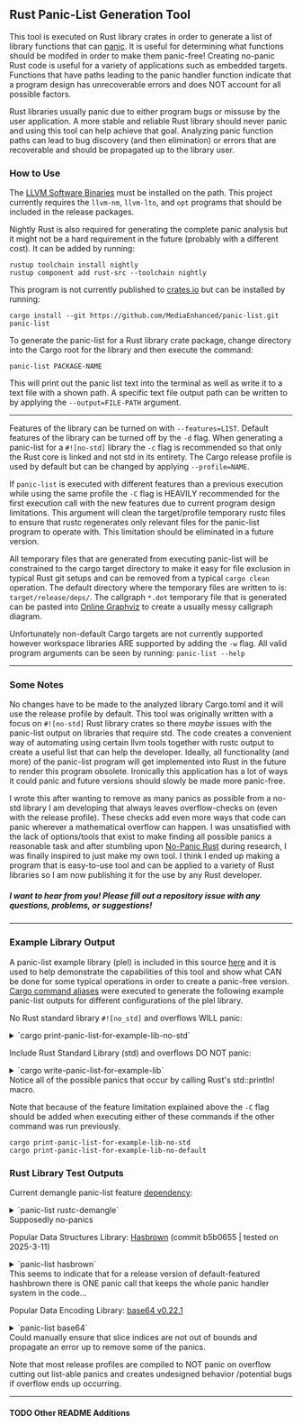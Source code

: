 ## Rust Panic-List Generation Tool
This tool is executed on Rust library crates in order to generate a list of library functions that can [panic](https://doc.rust-lang.org/book/ch09-01-unrecoverable-errors-with-panic.html). It is useful for determining what functions should be modifed in order to make them panic-free! Creating no-panic Rust code is useful for a variety of applications such as embedded targets. Functions that have paths leading to the panic handler function indicate that a program design has unrecoverable errors and does NOT account for all possible factors.

Rust libraries usually panic due to either program bugs or missuse by the user application. A more stable and reliable Rust library should never panic and using this tool can help achieve that goal. Analyzing panic function paths can lead to bug discovery (and then elimination) or errors that are recoverable and should be propagated up to the library user.

### How to Use
The [LLVM Software Binaries](https://github.com/llvm/llvm-project/releases) must be installed on the path. This project currently requires the `llvm-nm`, `llvm-lto`, and `opt` programs that should be included in the release packages.

Nightly Rust is also required for generating the complete panic analysis but it might not be a hard requirement in the future (probably with a different cost). It can be added by running:

```
rustup toolchain install nightly
rustup component add rust-src --toolchain nightly
```

This program is not currently published to [crates.io](https://crates.io/) but can be installed by running:

`cargo install --git https://github.com/MediaEnhanced/panic-list.git panic-list`

To generate the panic-list for a Rust library crate package, change directory into the Cargo root for the library and then execute the command:

`panic-list PACKAGE-NAME`

This will print out the panic list text into the terminal as well as write it to a text file with a shown path. A specific text file output path can be written to by applying the `--output=FILE-PATH` argument.

---
Features of the library can be turned on with `--features=LIST`. Default features of the library can be turned off by the `-d` flag. When generating a panic-list for a `#![no-std]` library the `-c` flag is recommended so that only the Rust core is linked and not std in its entirety. The Cargo release profile is used by default but can be changed by applying `--profile=NAME`.

If `panic-list` is executed with different features than a previous execution while using the same profile the `-C` flag is HEAVILY recommended for the first execution call with the new features due to current program design limitations. This argument will clean the target/profile temporary rustc files to ensure that rustc regenerates only relevant files for the panic-list program to operate with. This limitation should be eliminated in a future version.

All temporary files that are generated from executing panic-list will be constrained to the cargo target directory to make it easy for file exclusion in typical Rust git setups and can be removed from a typical `cargo clean` operation. The default directory where the temporary files are written to is: `target/release/deps/`. The callgraph `*.dot` temporary file that is generated can be pasted into [Online Graphviz](https://dreampuf.github.io/GraphvizOnline/) to create a usually messy callgraph diagram.

Unfortunately non-default Cargo targets are not currently supported however workspace libraries ARE supported by adding the `-w` flag. All valid program arguments can be seen by running: `panic-list --help`

---
### Some Notes
No changes have to be made to the analyzed library Cargo.toml and it will use the release profile by default. This tool was originally written with a focus on `#![no-std]` Rust library crates so there *maybe* issues with the panic-list output on libraries that require std. The code creates a convenient way of automating using certain llvm tools together with rustc output to create a useful list that can help the developer. Ideally, all functionality (and more) of the panic-list program will get implemented into Rust in the future to render this program obsolete. Ironically this application has a lot of ways it could panic and future versions should slowly be made more panic-free.

I wrote this after wanting to remove as many panics as possible from a no-std library I am developing that always leaves overflow-checks on (even with the release profile). These checks add even more ways that code can panic wherever a mathematical overflow can happen. I was unsatisfied with the lack of options/tools that exist to make finding all possible panics a reasonable task and after stumbling upon [No-Panic Rust](https://blog.reverberate.org/2025/02/03/no-panic-rust.html) during research, I was finally inspired to just make my own tool. I think I ended up making a program that is easy-to-use tool and can be applied to a variety of Rust libraries so I am now publishing it for the use by any Rust developer.

##### I want to hear from you! Please fill out a repository issue with any questions, problems, or suggestions!
---
### Example Library Output
A panic-list example library (plel) is included in this source [here](examples/lib/src/lib.rs) and it is used to help demonstrate the capabilities of this tool and show what CAN be done for some typical operations in order to create a panic-free version. [Cargo command aliases](.cargo/config.toml) were executed to generate the following example panic-list outputs for different configurations of the plel library.

No Rust standard library `#![no_std]` and overflows WILL panic:
<details>
<summary>`cargo print-panic-list-for-example-lib-no-std`</summary>

```
plel::possible::slice_byte
plel::possible::add_entries
  plel::possible::first_entry_internal
    core::panicking::panic_bounds_check
plel::possible::add
plel::possible::add_entries
  core::panicking::panic_const::panic_const_add_overflow
plel::possible::mult
  core::panicking::panic_const::panic_const_mul_overflow
plel::possible::sub
  core::panicking::panic_const::panic_const_sub_overflow
plel::possible::div
  core::panicking::panic_const::panic_const_div_by_zero
      core::panicking::panic_fmt
        rust_begin_unwind
```
</details>

Include Rust Standard Library (std) and overflows DO NOT panic:
<details>
<summary>`cargo write-panic-list-for-example-lib`</summary>

```
plel::possible::slice_byte
plel::possible::add_entries
  plel::possible::first_entry_internal
    core::panicking::panic_bounds_check
plel::print_hello_world
  std::io::stdio::_print
    std::io::stdio::print_to_buffer_if_capture_used
      core::ops::function::FnOnce::call_once
plel::print_hello_world
  std::io::stdio::_print
    <&std::io::stdio::Stdout as std::io::Write>::write_fmt
      std::thread::current::id::get_or_init::{{closure}}
plel::print_hello_world
  std::io::stdio::_print
    <&std::io::stdio::Stdout as std::io::Write>::write_fmt
        std::sys::thread_local::key::windows::LazyKey::init
          core::panicking::assert_failed
plel::print_hello_world
  std::io::stdio::_print
    std::io::stdio::print_to_buffer_if_capture_used
      core::ops::function::FnOnce::call_once
plel::print_hello_world
  std::io::stdio::_print
    <&std::io::stdio::Stdout as std::io::Write>::write_fmt
      std::thread::current::id::get_or_init::{{closure}}
plel::print_hello_world
  std::io::stdio::_print
    <&std::io::stdio::Stdout as std::io::Write>::write_fmt
        std::sys::thread_local::key::windows::LazyKey::init
          core::panicking::assert_failed
            core::panicking::assert_failed_inner
plel::possible::div
  core::panicking::panic_const::panic_const_div_by_zero
plel::print_hello_world
  std::io::stdio::_print
    <&std::io::stdio::Stdout as std::io::Write>::write_fmt
      core::option::expect_failed
plel::print_hello_world
  std::io::stdio::_print
    std::io::stdio::print_to_buffer_if_capture_used
      core::ops::function::FnOnce::call_once
plel::print_hello_world
  std::io::stdio::_print
    <&std::io::stdio::Stdout as std::io::Write>::write_fmt
      std::thread::current::id::get_or_init::{{closure}}
plel::print_hello_world
  std::io::stdio::_print
    <&std::io::stdio::Stdout as std::io::Write>::write_fmt
        std::sys::thread_local::key::windows::LazyKey::init
plel::print_hello_world
  std::io::stdio::_print
    std::io::stdio::print_to_buffer_if_capture_used
      std::io::Write::write_fmt
plel::print_hello_world
  std::io::stdio::_print
    std::sync::once_lock::OnceLock<T>::initialize
      std::sys::sync::once::futex::Once::call
plel::print_hello_world
  std::io::stdio::_print
    <&std::io::stdio::Stdout as std::io::Write>::write_fmt
      std::thread::current::id::get_or_init::{{closure}}
        std::thread::ThreadId::new::exhausted
plel::print_hello_world
  std::io::stdio::_print
    <&std::io::stdio::Stdout as std::io::Write>::write_fmt
plel::print_hello_world
  std::io::stdio::_print
              core::panicking::panic_fmt
                rust_begin_unwind
```
</details>
Notice all of the possible panics that occur by calling Rust's std::println! macro.

Note that because of the feature limitation explained above the `-C` flag should be added when executing either of these commands if the other command was run previously.
```
cargo print-panic-list-for-example-lib-no-std
cargo print-panic-list-for-example-lib-no-default
```

### Rust Library Test Outputs
Current demangle panic-list feature [dependency](https://github.com/rust-lang/rustc-demangle):
<details>
<summary>`panic-list rustc-demangle`</summary>

```
No panics found! Create a staticlib library output to analyze for true panic-freeness.
```
</details>
Supposedly no-panics

Popular Data Structures Library: [Hasbrown](https://github.com/rust-lang/hashbrown) (commit b5b0655 | tested on 2025-3-11)
<details>
<summary>`panic-list hasbrown`</summary>

```
hashbrown::raw::Fallibility::capacity_overflow
  core::panicking::panic_fmt
    rust_begin_unwind
```
</details>
This seems to indicate that for a release version of default-featured hashbrown there is ONE panic call that keeps the whole panic handler system in the code...

Popular Data Encoding Library: [base64 v0.22.1](https://github.com/marshallpierce/rust-base64/tree/v0.22.1)
<details>
<summary>`panic-list base64`</summary>

```
<base64::chunked_encoder::StringSink as base64::chunked_encoder::Sink>::write_encoded_bytes
<alloc::string::String as base64::write::encoder_string_writer::StrConsumer>::consume
  alloc::raw_vec::RawVecInner<A>::reserve::do_reserve_and_handle
    alloc::raw_vec::handle_error
      alloc::raw_vec::capacity_overflow
<base64::engine::general_purpose::GeneralPurpose as base64::engine::Engine>::internal_encode
<base64::engine::general_purpose::GeneralPurpose as base64::engine::Engine>::internal_decode
base64::alphabet::Alphabet::from_str_unchecked
base64::encode::add_padding
  core::panicking::panic_bounds_check
<base64::engine::general_purpose::GeneralPurpose as base64::engine::Engine>::internal_encode
<base64::engine::general_purpose::GeneralPurpose as base64::engine::Engine>::internal_decode
  core::slice::index::slice_end_index_len_fail
    core::slice::index::slice_end_index_len_fail::do_panic::runtime
<base64::engine::general_purpose::GeneralPurpose as base64::engine::Engine>::internal_encode
<base64::engine::general_purpose::GeneralPurpose as base64::engine::Engine>::internal_decode
  core::slice::index::slice_index_order_fail
    core::slice::index::slice_index_order_fail::do_panic::runtime
<base64::chunked_encoder::StringSink as base64::chunked_encoder::Sink>::write_encoded_bytes
<base64::display::FormatterSink as base64::chunked_encoder::Sink>::write_encoded_bytes
base64::alphabet::Alphabet::as_str
  core::result::unwrap_failed
        core::panicking::panic_fmt
          rust_begin_unwind
```
</details>
Could manually ensure that slice indices are not out of bounds and propagate an error up to remove some of the panics.

Note that most release profiles are compiled to NOT panic on overflow cutting out list-able panics and creates undesigned behavior /potential bugs if overflow ends up occurring.

---
#### TODO Other README Additions
